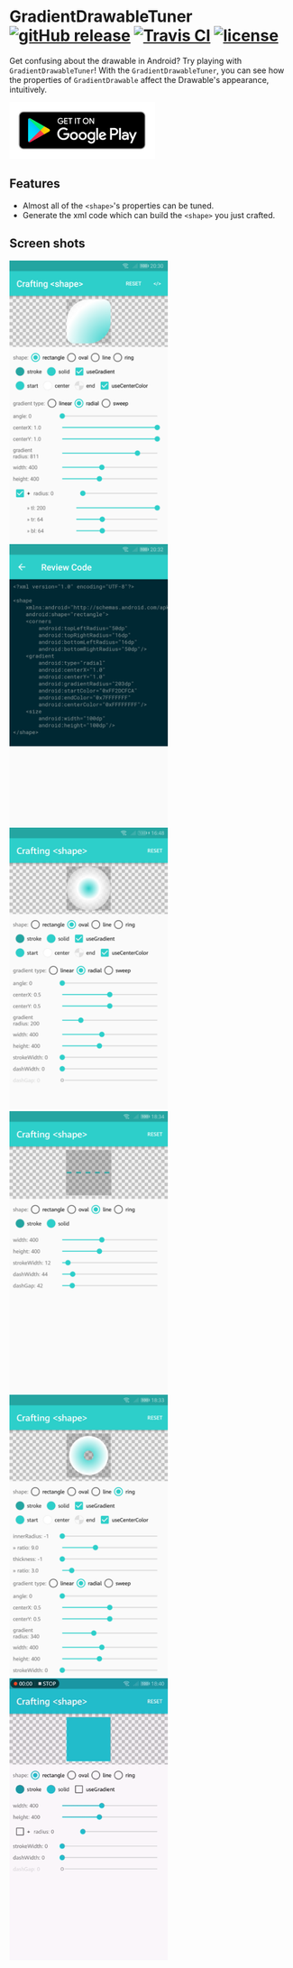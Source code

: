 # GradientDrawableTuner [![gitHub release](https://img.shields.io/github/release/duanhong169/GradientDrawableTuner.svg?style=social)](https://github.com/duanhong169/GradientDrawableTuner/releases) [![Travis CI](https://travis-ci.com/duanhong169/GradientDrawableTuner.svg?branch=master)](https://travis-ci.com/duanhong169/GradientDrawableTuner) [![license](https://img.shields.io/badge/license-Apache%202-green.svg)](https://github.com/duanhong169/ColorPicker/blob/master/LICENSE)

Get confusing about the <shape> drawable in Android? Try playing with `GradientDrawableTuner`! With the `GradientDrawableTuner`, you can see how the properties of `GradientDrawable` affect the Drawable's appearance, intuitively.

[![Get it on Google Play](art/en-play-badge.png)][1]

## Features

* Almost all of the `<shape>`'s properties can be tuned.
* Generate the xml code which can build the `<shape>` you just crafted.

## Screen shots

<img src='art/screen-shot-1.png' height='500px'/> <img src='art/screen-shot-2.png' height='500px'/> <img src='art/screen-shot-3.png' height='500px'/> <img src='art/screen-shot-4.png' height='500px'/> <img src='art/screen-shot-5.png' height='500px'/> <img src='art/screen-video.gif' height='500px'/>

 [1]: https://play.google.com/store/apps/details?id=top.defaults.gradientdrawabletuner